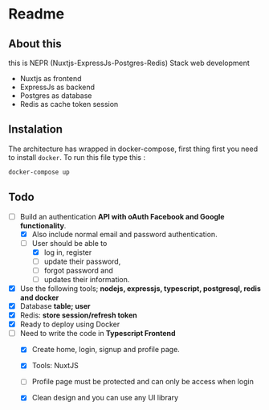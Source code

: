 # Readme

## About this

this is NEPR (Nuxtjs-ExpressJs-Postgres-Redis) Stack web development

- Nuxtjs as frontend
- ExpressJs as backend
- Postgres as database
- Redis as cache token session

## Instalation

The architecture has wrapped in docker-compose, first thing first you need to install `docker`. To run this file type this :

```bash
docker-compose up
```

## Todo

- [ ] Build an authentication **API with oAuth Facebook and Google  functionality**. 
  - [x] Also include normal email and password authentication.  
  - [ ] User should be able to 
    - [x] log in, register
    - [ ] update their password, 
    - [ ] forgot password  and 
    - [ ] updates their information. 
- [x] Use the following tools; **nodejs, expressjs, typescript, postgresql,  redis and docker** 
- [x] Database **table; user** 
- [x] Redis: **store session/refresh token** 
- [x] Ready to deploy using Docker 
- [ ] Need to write the code in **Typescript Frontend** 
  - [x] Create home, login, signup and profile page. 
  - [x] Tools: NuxtJS 
  - [ ] Profile page must be protected and can only be access when login 
  - [x] Clean design and you can use any UI library

